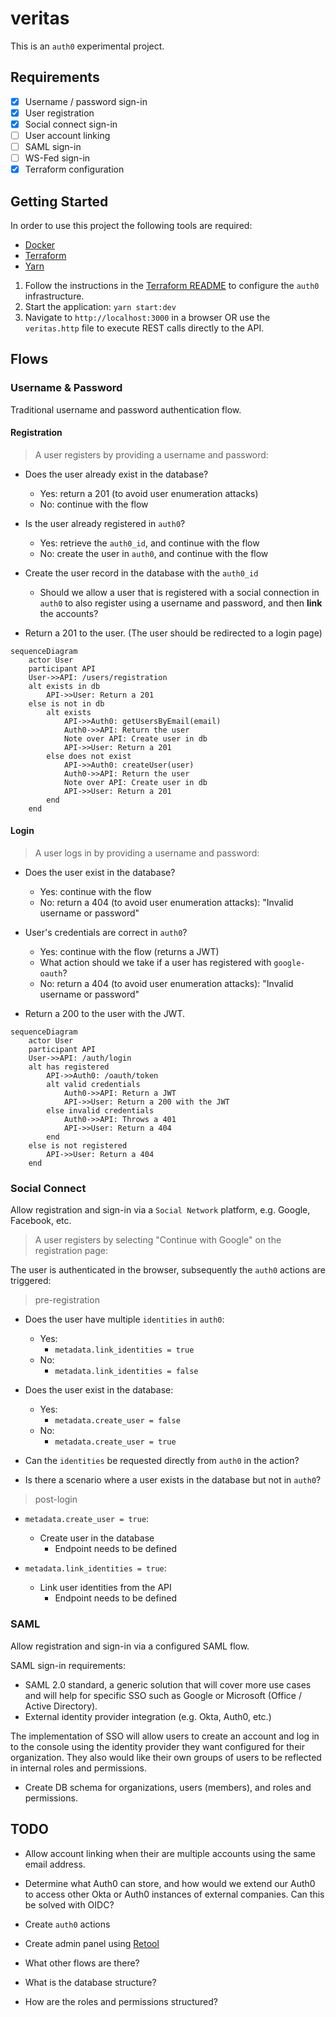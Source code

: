 # veritas

This is an `auth0` experimental project.

## Requirements

- [x] Username / password sign-in
- [x] User registration
- [x] Social connect sign-in
- [ ] User account linking
- [ ] SAML sign-in
- [ ] WS-Fed sign-in
- [x] Terraform configuration

## Getting Started

In order to use this project the following tools are required:

- [Docker](https://www.docker.com/products/docker-desktop)
- [Terraform](https://learn.hashicorp.com/tutorials/terraform/install-cli)
- [Yarn](https://yarnpkg.com/getting-started/install)

1. Follow the instructions in the [Terraform README](./terraform/README.md) to configure the `auth0`
   infrastructure.
2. Start the application: `yarn start:dev`
3. Navigate to `http://localhost:3000` in a browser OR use the `veritas.http` file to execute REST
   calls directly to the API.

## Flows

### Username & Password

Traditional username and password authentication flow.

#### Registration

> A user registers by providing a username and password:

- Does the user already exist in the database?

  - Yes: return a 201 (to avoid user enumeration attacks)
  - No: continue with the flow

- Is the user already registered in `auth0`?

  - Yes: retrieve the `auth0_id`, and continue with the flow
  - No: create the user in `auth0`, and continue with the flow

- Create the user record in the database with the `auth0_id`

  - Should we allow a user that is registered with a social connection in `auth0` to also register
    using a username and password, and then **link** the accounts?

- Return a 201 to the user. (The user should be redirected to a login page)

```mermaid
sequenceDiagram
    actor User
    participant API
    User->>API: /users/registration
    alt exists in db
        API->>User: Return a 201
    else is not in db
        alt exists
            API->>Auth0: getUsersByEmail(email)
            Auth0->>API: Return the user
            Note over API: Create user in db
            API->>User: Return a 201
        else does not exist
            API->>Auth0: createUser(user)
            Auth0->>API: Return the user
            Note over API: Create user in db
            API->>User: Return a 201
        end
    end
```

#### Login

> A user logs in by providing a username and password:

- Does the user exist in the database?

  - Yes: continue with the flow
  - No: return a 404 (to avoid user enumeration attacks): "Invalid username or password"

- User's credentials are correct in `auth0`?

  - Yes: continue with the flow (returns a JWT)
  - What action should we take if a user has registered with `google-oauth`?
  - No: return a 404 (to avoid user enumeration attacks): "Invalid username or password"

- Return a 200 to the user with the JWT.

```mermaid
sequenceDiagram
    actor User
    participant API
    User->>API: /auth/login
    alt has registered
        API->>Auth0: /oauth/token
        alt valid credentials
            Auth0->>API: Return a JWT
            API->>User: Return a 200 with the JWT
        else invalid credentials
            Auth0->>API: Throws a 401
            API->>User: Return a 404
        end
    else is not registered
        API->>User: Return a 404
    end
```

### Social Connect

Allow registration and sign-in via a `Social Network` platform, e.g. Google, Facebook, etc.

> A user registers by selecting "Continue with Google" on the registration page:

The user is authenticated in the browser, subsequently the `auth0` actions are triggered:

> pre-registration

- Does the user have multiple `identities` in `auth0`:

  - Yes:
    - `metadata.link_identities = true`
  - No:
    - `metadata.link_identities = false`

- Does the user exist in the database:

  - Yes:
    - `metadata.create_user = false`
  - No:
    - `metadata.create_user = true`

- Can the `identities` be requested directly from `auth0` in the action?
- Is there a scenario where a user exists in the database but not in `auth0`?

> post-login

- `metadata.create_user = true`:

  - Create user in the database
    - Endpoint needs to be defined

- `metadata.link_identities = true`:

  - Link user identities from the API
    - Endpoint needs to be defined

### SAML

Allow registration and sign-in via a configured SAML flow.

SAML sign-in requirements:

- SAML 2.0 standard, a generic solution that will cover more use cases and will help for specific
  SSO such as Google or Microsoft (Office / Active Directory).
- External identity provider integration (e.g. Okta, Auth0, etc.)

The implementation of SSO will allow users to create an account and log in to the console using the
identity provider they want configured for their organization. They also would like their own groups
of users to be reflected in internal roles and permissions.

- Create DB schema for organizations, users (members), and roles and permissions.

## TODO

- Allow account linking when their are multiple accounts using the same email address.

- Determine what Auth0 can store, and how would we extend our Auth0 to access other Okta or Auth0
  instances of external companies. Can this be solved with OIDC?

- Create `auth0` actions

- Create admin panel using [Retool](https://retool.com/)

- What other flows are there?

- What is the database structure?

- How are the roles and permissions structured?
